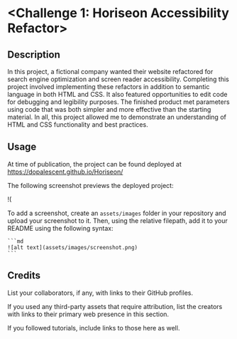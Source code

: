 # <Challenge 1: Horiseon Accessibility Refactor>

## Description

In this project, a fictional company wanted their website refactored for search engine optimization and screen reader accessibility.
Completing this project involved implementing these refactors in addition to semantic language in both HTML and CSS.
It also featured opportunities to edit code for debugging and legibility purposes.
The finished product met parameters using code that was both simpler and more effective than the starting material.
In all, this project allowed me to demonstrate an understanding of HTML and CSS functionality and best practices.

## Usage

At time of publication, the project can be found deployed at https://dopalescent.github.io/Horiseon/

The following screenshot previews the deployed project:

!(


To add a screenshot, create an `assets/images` folder in your repository and upload your screenshot to it. Then, using the relative filepath, add it to your README using the following syntax:

    ```md
    ![alt text](assets/images/screenshot.png)
    ```

## Credits

List your collaborators, if any, with links to their GitHub profiles.

If you used any third-party assets that require attribution, list the creators with links to their primary web presence in this section.

If you followed tutorials, include links to those here as well.

